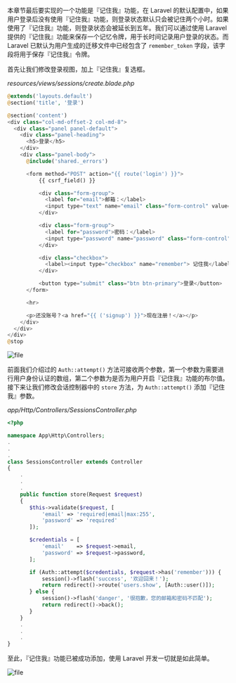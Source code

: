 本章节最后要实现的一个功能是『记住我』功能，在 Laravel 的默认配置中，如果用户登录后没有使用『记住我』功能，则登录状态默认只会被记住两个小时。如果使用了『记住我』功能，则登录状态会被延长到五年。我们可以通过使用 Laravel 提供的『记住我』功能来保存一个记忆令牌，用于长时间记录用户登录的状态。而 Laravel 已默认为用户生成的迁移文件中已经包含了 `remember_token` 字段，该字段将用于保存『记住我』令牌。

首先让我们修改登录视图，加上『记住我』复选框。

*resources/views/sessions/create.blade.php*

```php
@extends('layouts.default')
@section('title', '登录')

@section('content')
<div class="col-md-offset-2 col-md-8">
  <div class="panel panel-default">
    <div class="panel-heading">
      <h5>登录</h5>
    </div>
    <div class="panel-body">
      @include('shared._errors')

      <form method="POST" action="{{ route('login') }}">
          {{ csrf_field() }}

          <div class="form-group">
            <label for="email">邮箱：</label>
            <input type="text" name="email" class="form-control" value="{{ old('email') }}">
          </div>

          <div class="form-group">
            <label for="password">密码：</label>
            <input type="password" name="password" class="form-control" value="{{ old('password') }}">
          </div>

          <div class="checkbox">
            <label><input type="checkbox" name="remember"> 记住我</label>
          </div>

          <button type="submit" class="btn btn-primary">登录</button>
      </form>

      <hr>

      <p>还没账号？<a href="{{ ('signup') }}">现在注册！</a></p>
    </div>
  </div>
</div>
@stop
```

![file](https://fsdhubcdn.phphub.org/uploads/images/201708/02/1/bpB3ET7QEH.png)

前面我们介绍过的 `Auth::attempt()` 方法可接收两个参数，第一个参数为需要进行用户身份认证的数组，第二个参数为是否为用户开启『记住我』功能的布尔值。接下来让我们修改会话控制器中的 `store` 方法，为 `Auth::attempt()` 添加『记住我』参数。

*app/Http/Controllers/SessionsController.php*

```php
<?php

namespace App\Http\Controllers;
.
.
.
class SessionsController extends Controller
{
    .
    .
    .
    public function store(Request $request)
    {
       $this->validate($request, [
           'email' => 'required|email|max:255',
           'password' => 'required'
       ]);

       $credentials = [
           'email'    => $request->email,
           'password' => $request->password,
       ];       

       if (Auth::attempt($credentials, $request->has('remember'))) {
           session()->flash('success', '欢迎回来！');
           return redirect()->route('users.show', [Auth::user()]);
       } else {
           session()->flash('danger', '很抱歉，您的邮箱和密码不匹配');
           return redirect()->back();
       }
    }
    .
    .
    .
}
```

至此，『记住我』功能已被成功添加，使用 Laravel 开发一切就是如此简单。

![file](https://fsdhubcdn.phphub.org/uploads/images/201708/02/1/HD7s2FlGFO.png)